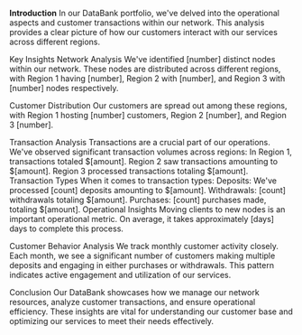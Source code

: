 **Introduction**
In our DataBank portfolio, we've delved into the operational aspects and customer transactions within our network. This analysis provides a clear picture of how our customers interact with our services across different regions.

Key Insights
Network Analysis
We've identified [number] distinct nodes within our network. These nodes are distributed across different regions, with Region 1 having [number], Region 2 with [number], and Region 3 with [number] nodes respectively.

Customer Distribution
Our customers are spread out among these regions, with Region 1 hosting [number] customers, Region 2 [number], and Region 3 [number].

Transaction Analysis
Transactions are a crucial part of our operations. We've observed significant transaction volumes across regions:
In Region 1, transactions totaled $[amount].
Region 2 saw transactions amounting to $[amount].
Region 3 processed transactions totaling $[amount].
Transaction Types
When it comes to transaction types:
Deposits: We've processed [count] deposits amounting to $[amount].
Withdrawals: [count] withdrawals totaling $[amount].
Purchases: [count] purchases made, totaling $[amount].
Operational Insights
Moving clients to new nodes is an important operational metric. On average, it takes approximately [days] days to complete this process.

Customer Behavior Analysis
We track monthly customer activity closely. Each month, we see a significant number of customers making multiple deposits and engaging in either purchases or withdrawals. This pattern indicates active engagement and utilization of our services.

Conclusion
Our DataBank  showcases how we manage our network resources, analyze customer transactions, and ensure operational efficiency. These insights are vital for understanding our customer base and optimizing our services to meet their needs effectively.

